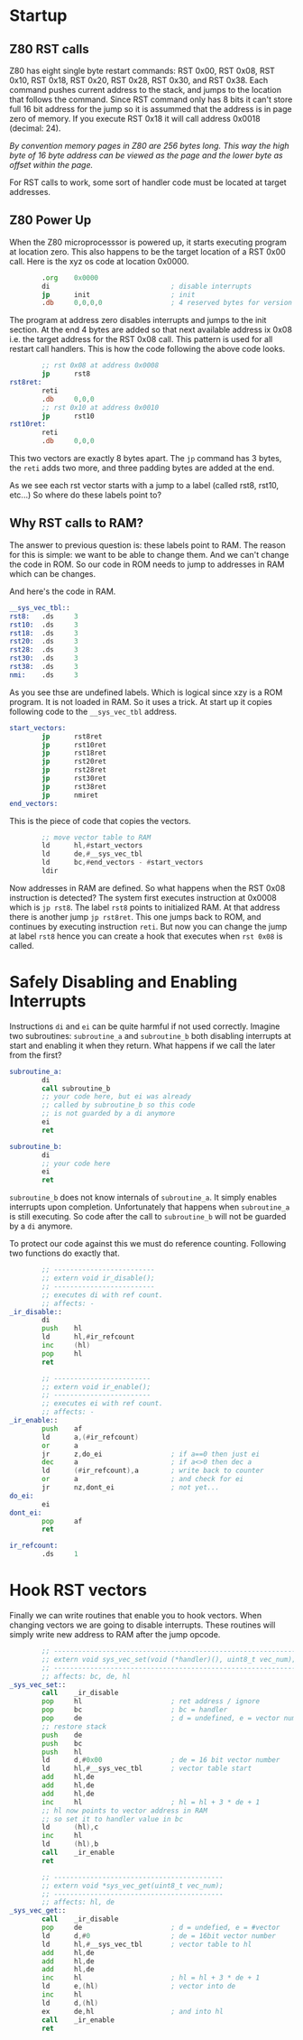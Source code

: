 # Startup

## Z80 RST calls

Z80 has eight single byte restart commands: RST 0x00, RST 0x08, RST 0x10, RST 0x18, RST 0x20, RST 0x28, RST 0x30, and RST 0x38. Each command pushes current address to the stack, and jumps to the location that follows the command. Since RST command only has 8 bits it can't store full 16 bit address for the jump so it is assummed that the address is in page zero of memory. If you execute RST 0x18 it will call address 0x0018 (decimal: 24). 

*By convention memory pages in Z80 are 256 bytes long. This way the high byte of 16 byte address can be viewed as the page and the lower byte as offset within the page.*

For RST calls to work, some sort of handler code must be located at target addresses.

## Z80 Power Up 

When the Z80 microprocesssor is powered up, it starts executing program at location zero. This also happens to be the target location of a RST 0x00 call. Here is the xyz os code at location 0x0000.

~~~asm
        .org    0x0000
        di                              ; disable interrupts
        jp      init                    ; init
        .db     0,0,0,0                 ; 4 reserved bytes for version
~~~

The program at address zero disables interrupts and jumps to the init section. At the end 4 bytes are added so that next available address ix 0x08 i.e. the target address for the RST 0x08 call. This pattern is used for all restart call handlers. This is how the code following the above code looks.

~~~asm
        ;; rst 0x08 at address 0x0008
		jp      rst8
rst8ret:
        reti
        .db     0,0,0
        ;; rst 0x10 at address 0x0010
        jp      rst10
rst10ret:
        reti
        .db     0,0,0
~~~

This two vectors are exactly 8 bytes apart. The `jp` command has 3 bytes, the `reti` adds two more, and three padding bytes are added at the end. 

As we see each rst vector starts with a jump to a label (called rst8, rst10, etc...) So where do these labels point to?

## Why RST calls to RAM?

The answer to previous question is: these labels point to RAM. The reason for this is simple: we want to be able to change them. And we can't change the code in ROM. So our code in ROM needs to jump to addresses in RAM which can be changes. 

And here's the code in RAM.

~~~asm
__sys_vec_tbl::
rst8:   .ds     3
rst10:  .ds     3
rst18:  .ds     3
rst20:  .ds     3
rst28:  .ds     3
rst30:  .ds     3
rst38:  .ds     3
nmi:    .ds     3
~~~

As you see thse are undefined labels. Which is logical since xzy is a ROM program. It is not loaded in RAM. So it uses a trick. At start up it copies following code to the `__sys_vec_tbl` address.

~~~asm
start_vectors:
        jp      rst8ret
        jp      rst10ret
        jp      rst18ret
        jp      rst20ret
        jp      rst28ret
        jp      rst30ret
        jp      rst38ret
        jp      nmiret
end_vectors:
~~~

This is the piece of code that copies the vectors.

~~~asm
        ;; move vector table to RAM
        ld      hl,#start_vectors
        ld      de,#__sys_vec_tbl
        ld      bc,#end_vectors - #start_vectors
        ldir
~~~

Now addresses in RAM are defined. So what happens when the RST 0x08 instruction is detected? The system first executes instruction at 0x0008 which is `jp rst8`. The label `rst8` points to initialized RAM. At that address there is another jump `jp rst8ret`. This one jumps back to ROM, and continues by executing instruction `reti`. But now you can change the jump at label `rst8` hence you can create a hook that executes when `rst 0x08` is called.

# Safely Disabling and Enabling Interrupts

Instructions `di` and `ei` can be quite harmful if not used correctly. Imagine two subroutines: `subroutine_a` and `subroutine_b` both disabling interrupts at start and enabling it when they return. What happens if we call the later from the first?

~~~asm
subroutine_a:
        di
        call subroutine_b
        ;; your code here, but ei was already
        ;; called by subroutine_b so this code
        ;; is not guarded by a di anymore
        ei
        ret

subroutine_b:
        di
        ;; your code here
        ei
        ret
~~~

`subroutine_b` does not know internals of `subroutine_a`. It simply enables interrupts upon completion. Unfortunately that happens when `subroutine_a` is still executing. So code after the call to `subroutine_b` will not be guarded by a `di` anymore.

To protect our code against this we must do reference counting. Following two functions do exactly that. 

~~~asm
		;; -------------------------
		;; extern void ir_disable();
		;; -------------------------
        ;; executes di with ref count.
        ;; affects: -
_ir_disable::	
		di
        push    hl
		ld		hl,#ir_refcount
		inc		(hl)
        pop     hl
		ret

		;; ------------------------
		;; extern void ir_enable();
		;; ------------------------
        ;; executes ei with ref count.
        ;; affects: -
_ir_enable::
        push    af
		ld		a,(#ir_refcount)
		or		a
		jr		z,do_ei					; if a==0 then just ei		
		dec		a						; if a<>0 then dec a
		ld		(#ir_refcount),a	    ; write back to counter
		or		a						; and check for ei
		jr		nz,dont_ei				; not yet...
do_ei:		
		ei
dont_ei:	
        pop     af
		ret

ir_refcount:
		.ds		1
~~~

# Hook RST vectors

Finally we can write routines that enable you to hook vectors. When changing vectors we are going to disable interrupts. These routines will simply write new address to RAM after the jump opcode.

~~~asm
		;; ------------------------------------------------------------
		;; extern void sys_vec_set(void (*handler)(), uint8_t vec_num);
		;; ------------------------------------------------------------
        ;; affects: bc, de, hl
_sys_vec_set::
        call    _ir_disable
		pop		hl                      ; ret address / ignore
		pop		bc                      ; bc = handler
		pop		de                      ; d = undefined, e = vector number
		;; restore stack
		push	de
		push	bc
		push	hl
		ld		d,#0x00                 ; de = 16 bit vector number
		ld		hl,#__sys_vec_tbl       ; vector table start
		add		hl,de
		add		hl,de
		add		hl,de
		inc		hl						; hl = hl + 3 * de + 1
		;; hl now points to vector address in RAM		
		;; so set it to handler value in bc
		ld		(hl),c
		inc		hl
		ld		(hl),b
        call    _ir_enable
		ret

        ;; ------------------------------------------
		;; extern void *sys_vec_get(uint8_t vec_num);
		;; ------------------------------------------
        ;; affects: hl, de
_sys_vec_get::
        call    _ir_disable
        pop     de                      ; d = undefied, e = #vector
        ld      d,#0                    ; de = 16bit vector number
        ld      hl,#__sys_vec_tbl       ; vector table to hl
        add		hl,de
		add		hl,de
		add		hl,de
		inc		hl                      ; hl = hl + 3 * de + 1
        ld      e,(hl)                  ; vector into de
        inc     hl
        ld      d,(hl)
        ex      de,hl                   ; and into hl
        call    _ir_enable
        ret
~~~

